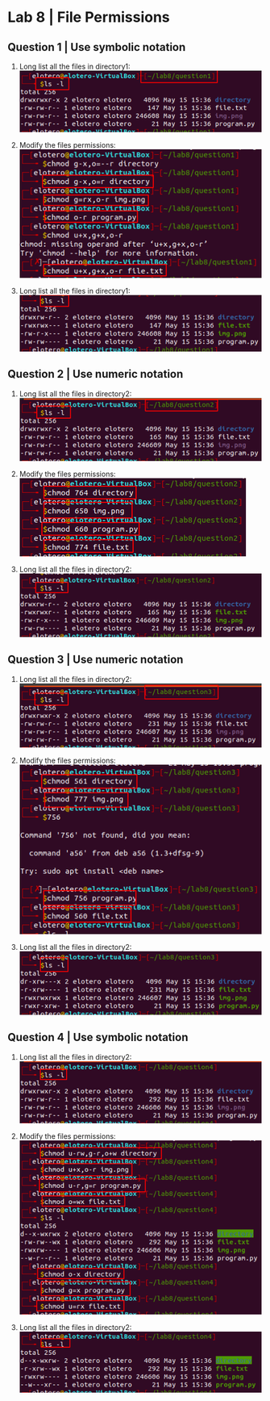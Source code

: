 # Lab 8 | File Permissions

## Question 1 | Use symbolic notation

1. Long list all the files in directory1:
![q1.1](q1.1.png)

2. Modify the files permissions:
![q1.2](q1.2.png)

3. Long list all the files in directory1:
![q1.3](q1.3.png)

## Question 2 | Use numeric notation

1. Long list all the files in directory2:
![q2.1](q2.1.png)

2. Modify the files permissions:
![q2.2](q2.2.png)

3. Long list all the files in directory2:
![q2.3](q2.3.png)

## Question 3 | Use numeric notation

1. Long list all the files in directory2:
![q3.1](q3.1.png)

2. Modify the files permissions:
![q3.2](q3.2.png)

3. Long list all the files in directory2:
![q3.3](q3.3.png)

## Question 4 | Use symbolic notation

1. Long list all the files in directory2:
![q4.1](q4.1.png)

2. Modify the files permissions:
![q4.2](q4.2.png)

3. Long list all the files in directory2:
![q4.3](q4.3.png)